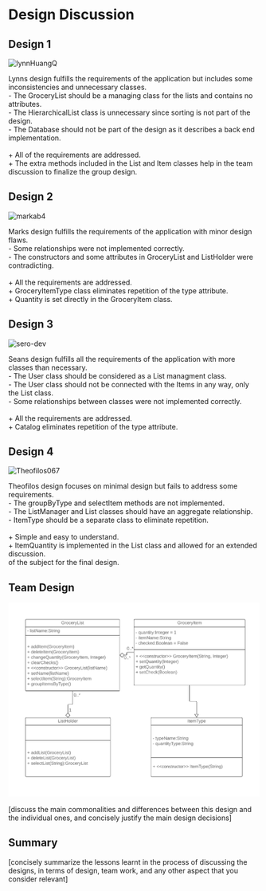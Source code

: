 ﻿# Design Discussion

## Design 1

![lynnHuangQ](../Design-Individual​/lynnHuangQ/design.png) 

Lynns design fulfills the requirements of the application but includes
some inconsistencies and unnecessary classes.
<br>
\- The GroceryList should be a managing class for the lists and contains no attributes.<br>
\- The HierarchicalList class is unnecessary since sorting is not part of the design.<br>
\- The Database should not be part of the design as it describes a back end implementation.<br>
<br>
\+ All of the requirements are addressed.<br>
\+ The extra methods included in the List and Item classes help in the team<br>
  discussion to finalize the group design.

## Design 2
![markab4](../Design-Individual​/markab4/design.png)

Marks design fulfills the requirements of the application with minor
design flaws. 
<br>
\- Some relationships were not implemented correctly.<br>
\- The constructors and some attributes in GroceryList and ListHolder were contradicting.<br>
<br>
\+ All the requirements are addressed.<br>
\+ GroceryItemType class eliminates repetition of the type attribute.<br>
\+ Quantity is set directly in the GroceryItem class.<br>


## Design 3
![sero-dev](../Design-Individual​/sero-dev/design.png)

Seans design fulfills all the requirements of the application with 
more classes than necessary.
<br>
\- The User class should be considered as a List managment class.<br>
\- The User class should not be connected with the Items in any way, only the List class.<br>
\- Some relationships between classes were not implemented correctly.<br>
<br>
\+ All the requirements are addressed.<br>
\+ Catalog eliminates repetition of the type attribute.<br>


## Design 4
![Theofilos067](../Design-Individual​/Theofilos067/design.png)

Theofilos design focuses on minimal design but fails to address some 
requirements.
<br>
\- The groupByType and selectItem methods are not implemented.<br>
\- The ListManager and List classes should have an aggregate relationship.<br>
\- ItemType should be a separate class to eliminate repetition.<br>
<br>
\+ Simple and easy to understand.<br>
\+ ItemQuantity is implemented in the List class and allowed for an extended discussion.<br>
  of the subject for the final design.<br>


## Team Design
![Team](design-team.png)

[discuss the main commonalities and differences between this design and the individual ones, and concisely justify the main design decisions]
 

## Summary

[concisely summarize the lessons learnt in the process of discussing the designs, in terms of design, team work, and any other aspect that you consider relevant]
